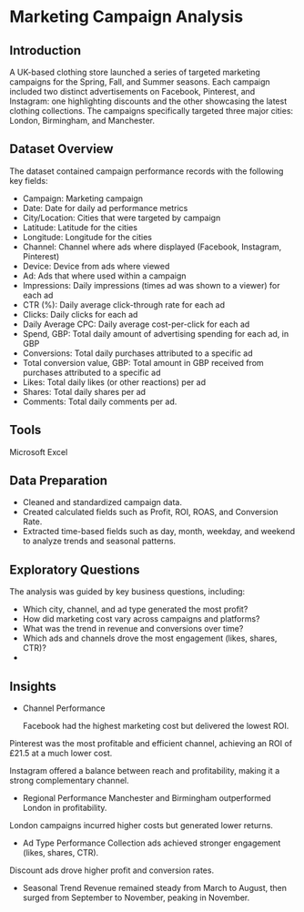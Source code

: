 # Marketing Campaign Analysis
## Introduction
A UK-based clothing store launched a series of targeted marketing campaigns for the Spring, Fall, and Summer seasons. Each campaign included two distinct advertisements on Facebook, Pinterest, and Instagram: one highlighting discounts and the other showcasing the latest clothing collections. The campaigns specifically targeted three major cities: London, Birmingham, and Manchester.
## Dataset Overview
The dataset contained campaign performance records with the following key fields:
- Campaign: Marketing campaign 
- Date: Date for daily ad performance metrics
- City/Location: Cities that were targeted by campaign
- Latitude:	Latitude for the cities
- Longitude:	Longitude for the cities
- Channel:	Channel where ads where displayed (Facebook, Instagram, Pinterest)
- Device:	Device from ads where viewed
- Ad:	Ads that where used within a campaign
- Impressions:	Daily impressions (times ad was shown to a viewer) for each ad
- CTR (%):	Daily average click-through rate for each ad
- Clicks:	Daily clicks for each ad
- Daily Average CPC:	Daily average cost-per-click for each ad
- Spend, GBP:	Total daily amount of advertising spending for each ad, in GBP
- Conversions:	Total daily purchases attributed to a specific ad
- Total conversion value, GBP:	Total amount in GBP received from purchases attributed to a specific ad
- Likes:	Total daily likes (or other reactions) per ad 
- Shares:	Total daily shares per ad
- Comments:	Total daily comments per ad. 

## Tools
Microsoft Excel
## Data Preparation
- Cleaned and standardized campaign data.
- Created calculated fields such as Profit, ROI, ROAS, and Conversion Rate.
- Extracted time-based fields such as day, month, weekday, and weekend to analyze trends and seasonal patterns.
## Exploratory Questions
The analysis was guided by key business questions, including:
- Which city, channel, and ad type generated the most profit?
- How did marketing cost vary across campaigns and platforms?
- What was the trend in revenue and conversions over time?
- Which ads and channels drove the most engagement (likes, shares, CTR)?
- 
## Insights
- Channel Performance

  Facebook had the highest marketing cost but delivered the lowest ROI.

Pinterest was the most profitable and efficient channel, achieving an ROI of £21.5 at a much lower cost.

Instagram offered a balance between reach and profitability, making it a strong complementary channel.

- Regional Performance
Manchester and Birmingham outperformed London in profitability.

London campaigns incurred higher costs but generated lower returns.

- Ad Type Performance
Collection ads achieved stronger engagement (likes, shares, CTR).

Discount ads drove higher profit and conversion rates.
- Seasonal Trend
Revenue remained steady from March to August, then surged from September to November, peaking in November.
  
